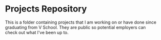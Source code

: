 Projects Repository
===============
This is a folder containing projects that I am working on or have done since graduating from V School. They are public so potential employers can check out what I've been up to. 


